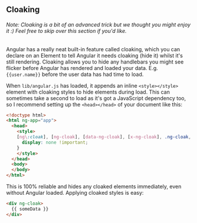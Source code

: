 ## Cloaking

###### Note: Cloaking is a bit of an advanced trick but we thought you might enjoy it :) Feel free to skip over this section if you'd like.

Angular has a really neat built-in feature called cloaking, which you can declare on an Element to tell Angular it needs cloaking (hide it) whilst it's still rendering. Cloaking allows you to hide any handlebars you might see flicker before Angular has rendered and loaded your data. E.g. `{{user.name}}` before the user data has had time to load.

When `lib/angular.js` has loaded, it appends an inline `<style></style>` element with cloaking styles to hide elements during load. This can sometimes take a second to load as it's got a JavaScript dependency too, so I recommend setting up the `<head></head>` of your document like this:

```html
<!doctype html>
<html ng-app="app">
  <head>
    <style>
    [ng\:cloak], [ng-cloak], [data-ng-cloak], [x-ng-cloak], .ng-cloak, .x-ng-cloak {
      display: none !important;
    }
    </style>
  </head>
  <body>
  </body>
</html>
```

This is 100% reliable and hides any cloaked elements immediately, even without Angular loaded. Applying cloaked styles is easy:

```html
<div ng-cloak>
  {{ someData }}
</div>
```

